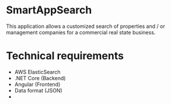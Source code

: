 # SmartAppSearch
This application allows a customized search of properties and / or management companies for a commercial real state business.

# Technical requirements
- AWS ElasticSearch
- .NET Core (Backend)
- Angular (Frontend)
- Data format (JSON)
- 

